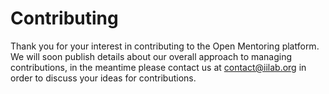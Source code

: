 # Contributing

Thank you for your interest in contributing to the Open Mentoring platform. We will soon publish details about our overall approach to managing contributions, in the meantime please contact us at contact@iilab.org in order to discuss your ideas for contributions.
